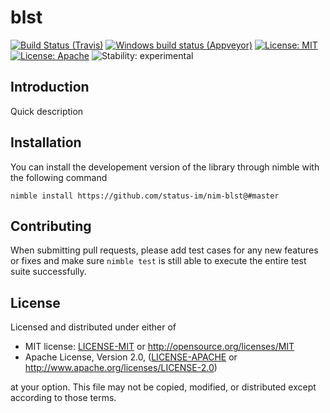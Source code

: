 # blst

[![Build Status (Travis)](https://img.shields.io/travis/status-im/nim-blst/master.svg?label=Linux%20/%20macOS "Linux/macOS build status (Travis)")](https://travis-ci.org/status-im/nim-blst)
[![Windows build status (Appveyor)](https://img.shields.io/appveyor/ci/nimbus/nim-blst/master.svg?label=Windows "Windows build status (Appveyor)")](https://ci.appveyor.com/project/nimbus/nim-blst)
[![License: MIT](https://img.shields.io/badge/License-MIT-blue.svg)](https://opensource.org/licenses/MIT)
[![License: Apache](https://img.shields.io/badge/License-Apache%202.0-blue.svg)](https://opensource.org/licenses/Apache-2.0)
![Stability: experimental](https://img.shields.io/badge/stability-experimental-orange.svg)

## Introduction

Quick description

## Installation

You can install the developement version of the library through nimble with the following command
```
nimble install https://github.com/status-im/nim-blst@#master
```

## Contributing

When submitting pull requests, please add test cases for any new features or fixes and make sure `nimble test` is still able to execute the entire test suite successfully.

## License

Licensed and distributed under either of

* MIT license: [LICENSE-MIT](LICENSE-MIT) or http://opensource.org/licenses/MIT
* Apache License, Version 2.0, ([LICENSE-APACHE](LICENSE-APACHE) or http://www.apache.org/licenses/LICENSE-2.0)

at your option. This file may not be copied, modified, or distributed except according to those terms.

